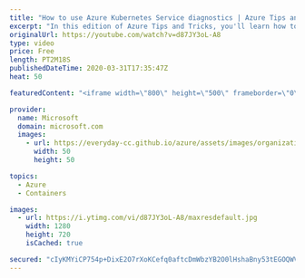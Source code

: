 ```yaml
---
title: "How to use Azure Kubernetes Service diagnostics | Azure Tips and Tricks"
excerpt: "In this edition of Azure Tips and Tricks, you'll learn how to use Azure Kubernetes Service Diagnostics.   For more tips and tricks, visit: http://azuredev.tips   Get started with 12 months of free services and $200 USD in credit. Create your free account today with Microsoft Azure: http://azure.com/free"
originalUrl: https://youtube.com/watch?v=d87JY3oL-A8
type: video
price: Free
length: PT2M18S
publishedDateTime: 2020-03-31T17:35:47Z
heat: 50

featuredContent: "<iframe width=\"800\" height=\"500\" frameborder=\"0\" src=\"https://www.youtube.com/embed/d87JY3oL-A8\" allow=\"accelerometer; autoplay; encrypted-media; gyroscope; picture-in-picture\" allowfullscreen></iframe>"

provider:
  name: Microsoft
  domain: microsoft.com
  images:
    - url: https://everyday-cc.github.io/azure/assets/images/organizations/microsoft.com-50x50.jpg
      width: 50
      height: 50

topics:
  - Azure
  - Containers

images:
  - url: https://i.ytimg.com/vi/d87JY3oL-A8/maxresdefault.jpg
    width: 1280
    height: 720
    isCached: true

secured: "cIyKMYiCP754p+DixE2O7rXoKCefq0aftcDmWbzYB2O0lHshaBny53tEGOQWVZg8Npm8Ar1qiND2XxsNsYbhc/qTzJ0e2nAPAr3wvczdOH3i04wow0L0s4WqeHXTyjZ3+9NzSMiAgfCZLQoc84QgrPEHOlIMKyH0bG/EHXJuZvHinY8MlN/X7imHbXrMekuwXw3Xl8TWdmycHY60KM6gHYJbQyGDjBpFTBaUd3yYr17Kd6x698tJu6ggXSIAlv9N+IeBmKoNLKTd1/bEn5T3OMK37pzW4rZKwhxQSX0ER7vheYZ3saA95G0U6VFYOPxjwxOPVPf/UNeqQ2bMys+sckUuqWMj1kt598hs8ur/EzHgZDCzAAPiu4/8mT5G4sZyoeYhMlY/0eer6qVBnVunXL+PqHOYWeq7ks2eEgjYK7o=;IBnj9vu/6fGQ6XSsfOP1yw=="
---
```


